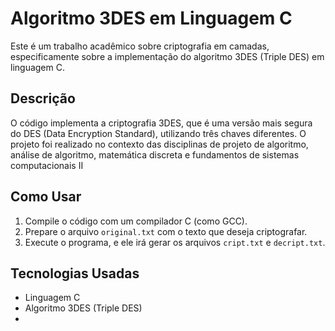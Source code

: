 # Algoritmo 3DES em Linguagem C

Este é um trabalho acadêmico sobre criptografia em camadas, especificamente sobre a implementação do algoritmo 3DES (Triple DES) em linguagem C.

## Descrição

O código implementa a criptografia 3DES, que é uma versão mais segura do DES (Data Encryption Standard), utilizando três chaves diferentes. O projeto foi realizado no contexto das disciplinas de projeto de algoritmo, análise de algoritmo, matemática discreta e fundamentos de sistemas computacionais II

## Como Usar

1. Compile o código com um compilador C (como GCC).
2. Prepare o arquivo `original.txt` com o texto que deseja criptografar.
3. Execute o programa, e ele irá gerar os arquivos `cript.txt` e `decript.txt`.

## Tecnologias Usadas

- Linguagem C
- Algoritmo 3DES (Triple DES)
-
